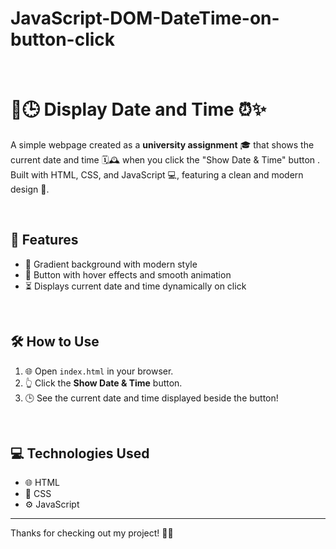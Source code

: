 # JavaScript-DOM-DateTime-on-button-click

<br> 

# 📅🕒 Display Date and Time ⏰✨

A simple webpage created as a **university assignment** 🎓 that shows the current date and time 🗓️🕰️ when you click the "Show Date & Time" button . Built with HTML, CSS, and JavaScript 💻, featuring a clean and modern design 🎨.

<br> 

## 🚀 Features

- 🎨 Gradient background with modern style  
- 🎯 Button with hover effects and smooth animation  
- ⏳ Displays current date and time dynamically on click  

<br> 

## 🛠️ How to Use

1. 🌐 Open `index.html` in your browser.  
2. 👆 Click the **Show Date & Time** button.  
3. 🕒 See the current date and time displayed beside the button!  

<br> 

## 💻 Technologies Used

- 🌐 HTML  
- 🎨 CSS  
- ⚙️ JavaScript  

---

Thanks for checking out my project! 🙌😊
